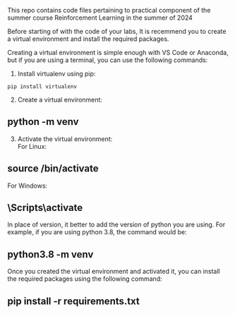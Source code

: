 This repo contains code files pertaining to practical component of the summer course Reinforcement Learning in the summer of 2024

Before starting of with the code of your labs, It is recemmend you to create a virtual environment and install the required packages.

Creating a virtual environment is simple enough with VS Code or Anaconda, but if you are using a terminal, you can use the following commands:
1. Install virtualenv using pip:<br>
 ```<python>
pip install virtualenv
```
2. Create a virtual environment:<br>
##      python<version> -m venv <virtual-environment-name>

3. Activate the virtual environment:<br>
   For Linux:<br>
##      source <virtual-environment-name>/bin/activate
   For Windows:<br>
##      <virtual-environment-name>\Scripts\activate

In place of version, it better to add the version of python you are using. For example, if you are using python 3.8, the command would be:
##      python3.8 -m venv <virtual-environment-name>

Once you created the virtual environment and activated it, you can install the required packages using the following command:<br>
##      pip install -r requirements.txt
